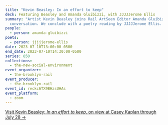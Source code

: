 ```yaml
---
title: "Kevin Beasley: In an effort to keep"
deck: Featuring Beasley and Amanda Gluibizzi, with JJJJJerome Ellis
summary: "Artist Kevin Beasley joins Rail ArtSeen Editor Amanda Gluibizzi for a
  conversation. We conclude with a poetry reading by JJJJJerome Ellis. "
people:
  - person: amanda-gluibizzi
poets:
  - person: jjjjjerome-ellis
date: 2023-07-10T13:00:00-0500
end_date: 2023-07-10T14:30:00-0500
series: 850
collections:
  - the-new-social-environment
event_organizer:
  - the-brooklyn-rail
event_producer:
  - the-brooklyn-rail
event_id: reckc6TX9BHzsUHAs
event_platform:
  - zoom
---
```

[V﻿isit Kevin Beasley: *In an effort to keep*, on view at Casey Kaplan through July 28 →](https://caseykaplangallery.com/?exhibitions=in-an-effort-to-keep)